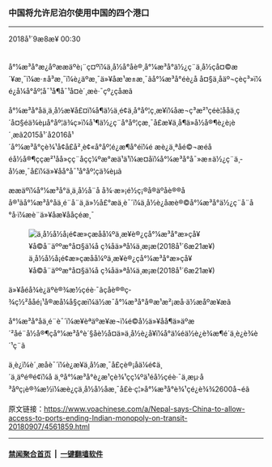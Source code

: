 ### 中国将允许尼泊尔使用中国的四个港口
------------------------

<div class="published">
 <span class="date" title="ä¸­å½æ¶é´">
  <time datetime="2018-09-08T00:30:07+08:00">
   2018å¹´9æ8æ¥ 00:30
  </time>
 </span>
</div>
<br/>
<div class="wsw">
 <p>
  å°¼æ³å°æ¿åºææäºè¡¨ç¤ºï¼ä¸­å½å°åè®¸å°¼æ³å°ä½¿ç¨ä¸­å½çå¤©æ´¥æ¸¯ï¼æ·±å³æ¸¯ï¼è¿äºæ¸¯ä»¥åæ¹æ±æ¸¯ãå°¼æ³å°éè¿å å¤§ä¸åäº¬çèç³»ï¼é¿å¼å°åº¦å¯¹å¶å¯¹å¤è´¸æè·¯çº¿çåæ­ã
 </p>
 <p>
  å°¼æ³å°åä¸ä¸­å½æ¥å£¤ï¼å¶ä½ä¸é¢ä¸å°åº¦ç¸æ¥ï¼åæ¬ç³æ²¹ç­éè¦ååä¸ç´å¤§éä¾èµå°åº¦ä¾ç»ï¼å¹¶ä½¿ç¨å°åº¦çæ¸¯å£æ¥ä¸å¶ä»å½å®¶è¿è¡è´¸æã2015å¹´å2016å¹´å°¼æ³å°çè¾¹å¢å£å²¸è¢«å°åº¦é¿æ¶å°éï¼é æè¿ä¸ªåé©¬æéåéå½å®¶ççæ²¹åå»çç¨åç­ç¼ºæ°æä¹ä¹ï¼æ­¤åï¼å°¼æ³å°å¯»æ±ä½¿ç¨ä¸­å½æ¸¯å£ï¼ä»¥åå°å¯¹å°åº¦çä¾èµã
 </p>
 <p>
  ææäºï¼å°¼æ³å°ä¸ä¸­å½å¨å å¾·æ»¡é½ç¡®å®äºåè®®åå®¹ãå°¼æ³å°åä¸é¨å¨ä¸ä»½å£°æä¸­è¯´ï¼ä¸­å½è¿åæè®©å°¼æ³å°ä½¿ç¨å¨å°å·ï¼æè¨ä»¥åæ¥ååçéæ¸¯
 </p>
 <div class="wsw__embed">
  <figure class="media-image js-media-expand">
   <div class="img-wrap">
    <div class="thumb">
     <img alt="ä¸­å½å½å¡é¢æ»çæåå¼ºä¸æ¥è®¿çå°¼æ³å°æ»çå¥¥å©å¨äººæ°å¤§ä¼å ç­¾å­ä»ªå¼ä¸æ¡æ(2018å¹´6æ21æ¥)" src="https://gdb.voanews.com/171E2FDE-EBBB-4332-A0C3-846750D889AE_w250_r0_s.jpg"/>
    </div>
    <span class="ico ico-fullscreen ico--media-expand ico--rounded">
    </span>
   </div>
   <figcaption>
    <span class="caption">
     ä¸­å½å½å¡é¢æ»çæåå¼ºä¸æ¥è®¿çå°¼æ³å°æ»çå¥¥å©å¨äººæ°å¤§ä¼å ç­¾å­ä»ªå¼ä¸æ¡æ(2018å¹´6æ21æ¥)
    </span>
   </figcaption>
  </figure>
 </div>
 <p>
  ä»¥åéå¾è¿äºè®¾æ½çéè·¯ãç­åè®®ç­¾ç½²ååé¡¹å®æå¼å§çæï¼ä½æ¯å°¼æ³å°å®æ¹æ²¡æå·ä½æåºæ¥æã
 </p>
 <p>
  å°¼æ³å°åä¸é¨è¯´ï¼æ¥èªäºæ¥æ¬ï¼é©å½ä»¥åå¶ä»äºæ´²åé¨å½å®¶çå°¼æ³å°è´§åè½å¤ä»ä¸­å½è¿å¥ï¼å°ä¼éä½è¿è¾æ¶é´ä¸è¿è¾è´¹ç¨ã
 </p>
 <p>
  ä¸è¿ï¼è´¸æåè¯´ï¼è¿æ¥ä¸­å½æ¸¯å£çè®¡åä¼é¢ä¸´ä¸äºé®é¢ï¼å ä¸ºå°¼æ³å°è¿æ¹çè¾¹çç¼ºä¹éå½çéè·¯ä¸æµ·å³åºç¡è®¾æ½ï¼æè¿çä¸­å½å½åæ¸¯å£è·ç¦»å°¼æ³å°è¾¹çé¿è¾¾2600å¬éã
 </p>
</div>

原文链接：https://www.voachinese.com/a/Nepal-says-China-to-allow-access-to-ports-ending-Indian-monopoly-on-transit-20180907/4561859.html


------------------------
#### [禁闻聚合首页](https://github.com/gfw-breaker/banned-news/blob/master/README.md) &nbsp;|&nbsp;  [一键翻墙软件](https://github.com/gfw-breaker/nogfw/blob/master/README.md)